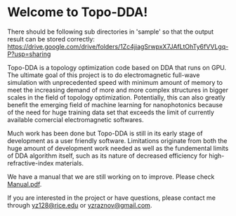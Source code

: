 # Welcome to Topo-DDA!

There should be following sub directories in 'sample' so that the output result can be stored correctly: https://drive.google.com/drive/folders/1Zc4jiagSrwpxX7JAfLtOhTy6fVVLgq-P?usp=sharing

Topo-DDA is a topology optimization code based on DDA that runs on GPU. The ultimate goal of this project is to do electromagnetic full-wave simulation with unprecedented speed with minimum amount of memory to meet the increasing demand of more and more complex structures in bigger scales in the field of topology optimization. Potentially, this can also greatly benefit the emerging field of machine learning for nanophotonics because of the need for huge training data set that exceeds the limit of currently available comercial electromagnetic softwares.

Much work has been done but Topo-DDA is still in its early stage of development as a user friendly software. Limitations originate from both the huge amount of development work needed as well as the fundemental limits of DDA algorithm itself, such as its nature of decreased efficiency for high-refractive-index materials. 

We have a manual that we are still working on to improve. Please check [Manual.pdf](https://github.com/Raznov/Topo-DDA-forWin64/blob/master/Topo-DDA-forWin64/Manual.pdf).

If you are interested in the project or have questions, please contact me through yz128@rice.edu or yzraznov@gmail.com.
